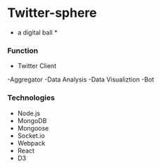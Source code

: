 # Twitter-sphere
* a digital ball *

### Function

- Twitter Client

-Aggregator
-Data Analysis
-Data Visualiztion
-Bot

### Technologies

- Node.js
- MongoDB
- Mongoose
- Socket.io
- Webpack
- React
- D3


